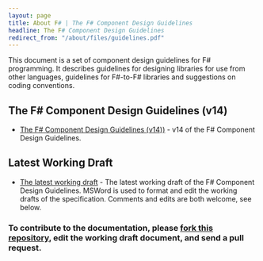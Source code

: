```yaml
---
layout: page
title: About F# | The F# Component Design Guidelines
headline: The F# Component Design Guidelines
redirect_from: "/about/files/guidelines.pdf"
---
```


This document is a set of component  design guidelines for F# programming. It describes guidelines for designing libraries 
for use from other languages, guidelines for F#-to-F# libraries and suggestions on 
coding conventions.

## The F# Component Design Guidelines (v14)

  * [The F# Component Design Guidelines (v14))](fsharp-design-guidelines-v14.pdf) - v14 of the F# Component Design Guidelines.

## Latest Working Draft

  * [The latest working draft](fsharp-design-guidelines-latest.docx) - The latest working draft of the 
    F# Component Design Guidelines.  MSWord is used to format and edit the working drafts of the specification. 
    Comments and edits are both welcome, see below.

 
<div class="jumbotron visible-lg contributeSpec" id="how-to-contribute-to-spec"> 
  <h3>To contribute to the documentation, please <a href="http://github.com/fsharp/fsfoundation">fork this repository</a>, edit the working draft document, and send a pull request.</h3>
</div>              

